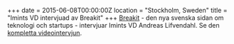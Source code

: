 +++
date = 2015-06-08T00:00:00Z
location = "Stockholm, Sweden"
title = "Imints VD intervjuad av Breakit"
+++
[Breakit](http://breakit.se) - den nya svenska sidan om teknologi och startups - intervjuar Imints VD Andreas Lifvendahl. Se den [kompletta videointervjun](https://redeye.solidtango.com/widgets/embed/epsjxsbb?auto_play=false).
<!--more-->
